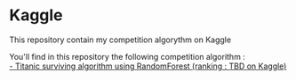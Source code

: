 # Kaggle
This repository contain my competition algorythm on Kaggle

You'll find in this repository the following competition algorithm :    
[- Titanic surviving algorithm using RandomForest (ranking : TBD on Kaggle)](/KaggleTitanic.py)
